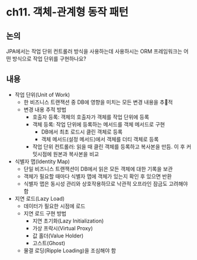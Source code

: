 # ch11. 객체-관계형 동작 패턴

## 논의
JPA에서는 작업 단위 컨트롤러 방식을 사용하는데 사용하시는 ORM 프레임워크는 어떤 방식으로 작업 단위를 구현하나요?

## 내용
- 작업 단위(Unit of Work)
  - 한 비즈니스 트랜잭션 중 DB에 영향을 미치는 모든 변경 내용을 추적
  - 변경 내용 추적 방법
    - 호출자 등록: 객체의 호출자가 객체를 작업 단위에 등록
    - 객체 등록: 작업 단위에 등록하는 메서드를 객체 메서드로 구현
      - DB에서 최초 로드시 클린 객체로 등록
      - 객체 메서드(설정 메서드)에서 객체를 더티 객체로 등록
    - 작업 단위 컨트롤러: 읽을 때 클린 객체를 등록하고 복사본을 만듬. 이 후 커밋시점에 원본과 복사본을 비교
- 식별자 맵(Identity Map)
  - 단일 비즈니스 트랜잭션이 DB에서 읽은 모든 객체에 대한 기록을 보관
  - 객체가 필요할 때마다 식별자 맵에 객체가 있는지 확인 후 있으면 반환
  - 식별자 맵은 동시성 관리와 상호작용하므로 낙관적 오프라인 잠금도 고려해야 함
- 지연 로드(Lazy Load)
  - 데이터가 필요한 시점에 로드
  - 지연 로드 구현 방법
    - 지연 초기화(Lazy Initialization)
    - 가상 프락시(Virtual Proxy)
    - 값 홀더(Value Holder)
    - 고스트(Ghost)
  - 물결 로딩(Ripple Loading)을 조심해야 함

